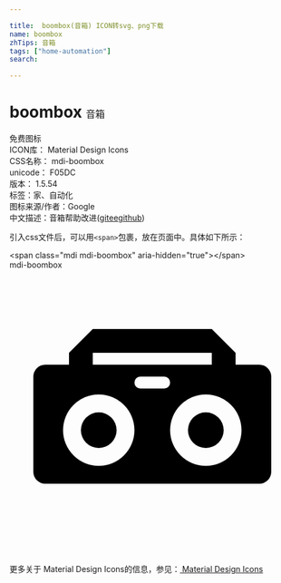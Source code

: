 ```yaml
---

title:  boombox(音箱) ICON转svg、png下载
name: boombox
zhTips: 音箱
tags: ["home-automation"]
search: 

---
```


# boombox  <small style="font-size: 60%;font-weight: 100">音箱</small>


<div class="detail-page">
<p>
<span><span class="badge-success badge">免费图标</span> </span>
<br/>
<span>
ICON库：
<span class="badge-secondary badge">Material Design Icons</span> 
</span>
<br/>
<span>
CSS名称：
<span class="badge-secondary badge">mdi-boombox</span> 
</span>
<br/>
<span>
unicode：
<span class="badge-secondary badge">F05DC</span> 
<copy-btn content='F05DC' btn-title=""></copy-btn>
<copy-btn :content='String.fromCodePoint(parseInt("F05DC", 16))' btn-title="复制U"></copy-btn>
</span>
<br/>
<span>
版本：
<span class="badge-secondary badge">1.5.54</span> 
</span><br/><span>标签：<span class="badge-light badge"><router-link to="/tags/home-automation.html">家、自动化</router-link></span></span>
<br/>
<span>图标来源/作者：<span class="badge-light badge">Google</span></span> 
<br/>
<span class="zh-detail">中文描述：<span class="badge-primary badge">音箱</span><span class="help-link"><span>帮助改进</span>(<a href="https://gitee.com/liuwave/icon-helper/edit/master/json/material/boombox.json" target="_blank" rel="noopener noreferrer">gitee</a><a href="https://github.com/liuwave/icon-helper/edit/master/json/material/boombox.json" target="_blank" rel="noopener noreferrer">github</a></span>)</span><br/>
</p>
</div>
<div class="alert alert-dark">
  <i class="mdi mdi-boombox mdi-48px"></i>
  <i class="mdi mdi-boombox mdi-36px"></i>
  <i class="mdi mdi-boombox mdi-24px"></i>
  <i class="mdi mdi-boombox mdi-18px"></i>
</div>
<div>
  <p>引入css文件后，可以用<code>&lt;span&gt;</code>包裹，放在页面中。具体如下所示：    
  </p>
  <div class="alert alert-primary" style="font-size: 14px">
    &lt;span class="mdi mdi-boombox" aria-hidden="true"&gt;&lt;/span&gt;
    <copy-btn content='<span class="mdi mdi-boombox" aria-hidden="true"></span>'></copy-btn>
  </div>
  <div class="alert alert-secondary">
    <i class="mdi mdi-boombox"
    style="font-size: 24px"
    aria-hidden="true"></i> mdi-boombox
    <copy-btn content="mdi-boombox" btn-title="复制图标名称"></copy-btn>
  </div>
</div>
<div id="svg" class="svg-wrap">
<svg xmlns="http://www.w3.org/2000/svg" viewBox="0 0 24 24"><path d="M7,5L5,7V8H3A1,1 0 0,0 2,9V17A1,1 0 0,0 3,18H21A1,1 0 0,0 22,17V9A1,1 0 0,0 21,8H19V7L17,5H7M7,7H17V8H7V7M11,9H13A0.5,0.5 0 0,1 13.5,9.5A0.5,0.5 0 0,1 13,10H11A0.5,0.5 0 0,1 10.5,9.5A0.5,0.5 0 0,1 11,9M7.5,10.5A3,3 0 0,1 10.5,13.5A3,3 0 0,1 7.5,16.5A3,3 0 0,1 4.5,13.5A3,3 0 0,1 7.5,10.5M16.5,10.5A3,3 0 0,1 19.5,13.5A3,3 0 0,1 16.5,16.5A3,3 0 0,1 13.5,13.5A3,3 0 0,1 16.5,10.5M7.5,12A1.5,1.5 0 0,0 6,13.5A1.5,1.5 0 0,0 7.5,15A1.5,1.5 0 0,0 9,13.5A1.5,1.5 0 0,0 7.5,12M16.5,12A1.5,1.5 0 0,0 15,13.5A1.5,1.5 0 0,0 16.5,15A1.5,1.5 0 0,0 18,13.5A1.5,1.5 0 0,0 16.5,12Z" /></svg>
</div>
<detail full-name='mdi-boombox'></detail>
    
<div><p>更多关于 Material Design Icons的信息，参见：<a target="_blank" href="https://iconhelper.cn/material.html"> Material Design Icons</a>
</p></div>
